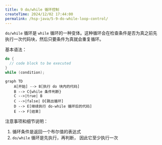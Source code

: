 ```yaml
---
title: 9 do/while 循环控制
createTime: 2024/12/02 17:44:00
permalink: /hsp-java/5-9-do-while-loop-control/
---
```


`do/while` 循环是 `while` 循环的一种变体。这种循环会在检查条件是否为真之前先执行一次代码块，然后只要条件为真就会重复循环。


基本语法：


```java
do {
  // code block to be executed
}
while (condition);
```


```mermaid
graph TD
    A[开始] --> B[执行 do 块内的代码]
    B --> C{while 条件判断}
    C -->|true| B
    C -->|false| D[跳出循环]
    D --> E[继续执行 do-while 循环后的代码]
    E --> F[结束]
```


注意事项和细节说明：

1. 循环条件是返回一个布尔值的表达式
2. `do/while` 循环是先执行，再判断， 因此它至少执行一次
